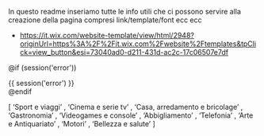 In questo readme inseriamo tutte le info utili che ci possono servire alla creazione della pagina compresi link/template/font ecc ecc 

<!-- TEMPLATE -->
<!-- LINKS -->
- https://it.wix.com/website-template/view/html/2948?originUrl=https%3A%2F%2Fit.wix.com%2Fwebsite%2Ftemplates&tpClick=view_button&esi=73040ad0-d211-431d-ac2c-17c06507e7df
<!-- FONT -->
<!-- MOCKUP -->
<!-- CODE SNIPPET UTILI -->



<!-- SESSION MESSAGE -->

@if (session('error'))
    <div class="alert alert-danger">
        {{ session('error') }}
    </div>
@endif

<!-- !!!!!CATEGORIE!!!!! -->
[ ‘Sport e viaggi’  ,  ‘Cinema e serie tv’ ,  ‘Casa, arredamento e bricolage’ , ‘Gastronomia’ , ‘Videogames e console’ , ‘Abbigliamento’ , ‘Telefonia’ , ‘Arte e Antiquariato’ , ‘Motori’ , ‘Bellezza e salute’  ]